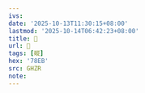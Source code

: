 ```yaml
---
ivs:
date: '2025-10-13T11:30:15+08:00'
lastmod: '2025-10-14T06:42:23+08:00'
title: 󰥁
url: 󰥁
tags: [磫]
hex: '78EB'
src: GHZR
note:
---
```

